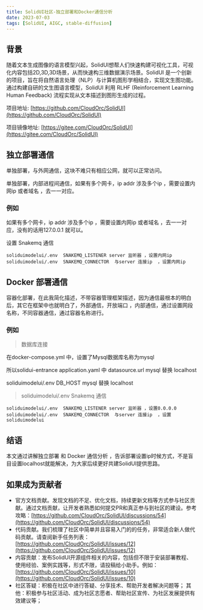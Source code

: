 ```yaml
---
title: SolidUI社区-独立部署和Docker通信分析
date: 2023-07-03
tags: [SolidUI, AIGC, stable-diffusion]
---
```


## 背景

随着文本生成图像的语言模型兴起，SolidUI想帮人们快速构建可视化工具，可视化内容包括2D,3D,3D场景，从而快速构三维数据演示场景。SolidUI 是一个创新的项目，旨在将自然语言处理（NLP）与计算机图形学相结合，实现文生图功能。通过构建自研的文生图语言模型，SolidUI 利用 RLHF (Reinforcement Learning Human Feedback) 流程实现从文本描述到图形生成的过程。

项目地址: [https://github.com/CloudOrc/SolidUI](https://github.com/CloudOrc/SolidUI)

项目镜像地址: [https://gitee.com/CloudOrc/SolidUI](https://gitee.com/CloudOrc/SolidUI)


## 独立部署通信

单独部署，与外网通信，这块不难只有相应公网，就可以正常访问。

单独部署，内部进程间通信，如果有多个网卡，ip addr 涉及多个ip ，需要设置内网ip 或者域名 ，去一一对应。

### 例如

如果有多个网卡，ip addr 涉及多个ip ，需要设置内网ip 或者域名 ，去一一对应，没有的话用127.0.0.1 就可以。

设置 Snakemq 通信

```plain
soliduimodelui/.env  SNAKEMQ_LISTENER server 监听器 ，设置内网ip
soliduimodelui/.env  SNAKEMQ_CONNECTOR  与server 连接ip  ，设置内网ip
```

## Docker 部署通信

容器化部署，在此我简化描述，不带容器管理框架描述，因为通信最根本的明白后，其它在框架中也就明白了，外部通信，开放端口 ，内部通信，通过设置网段名称，不同容器通信，通过容器名称进行。

### 例如

> 数据库连接

在docker-compose.yml 中，设置了Mysql数据库名称为mysql 

所以solidui-entrance application.yaml  中  datasource.url  mysql 替换 localhost

soliduimodelui/.env  DB_HOST mysql 替换 localhost 

> soliduimodelui/.env Snakemq 通信

```plain
soliduimodelui/.env  SNAKEMQ_LISTENER server 监听器 ，设置0.0.0.0
soliduimodelui/.env  SNAKEMQ_CONNECTOR  与server 连接ip  ，设置soliduimodelui
```

## 结语

本文通过讲解独立部署 和 Docker 通信分析 ，告诉部署设置ip时候方式，不是盲目设置localhost就能解决，为大家后续更好共建SolidUI提供思路。


## 如果成为贡献者

* 官方文档贡献。发现文档的不足、优化文档，持续更新文档等方式参与社区贡献。通过文档贡献，让开发者熟悉如何提交PR和真正参与到社区的建设。参考攻略：[https://github.com/CloudOrc/SolidUI/discussions/54](https://github.com/CloudOrc/SolidUI/discussions/54)
* 代码贡献。我们梳理了社区中简单并且容易入门的的任务，非常适合新人做代码贡献。请查阅新手任务列表：[https://github.com/CloudOrc/SolidUI/issues/12](https://github.com/CloudOrc/SolidUI/issues/12)
* 内容贡献：发布SolidUI开源组件相关的内容，包括但不限于安装部署教程、使用经验、案例实践等，形式不限，请投稿给小助手。例如：[https://github.com/CloudOrc/SolidUI/issues/10](https://github.com/CloudOrc/SolidUI/issues/10)
* 社区答疑：积极在社区中进行答疑、分享技术、帮助开发者解决问题等；
其他：积极参与社区活动、成为社区志愿者、帮助社区宣传、为社区发展提供有效建议等；


